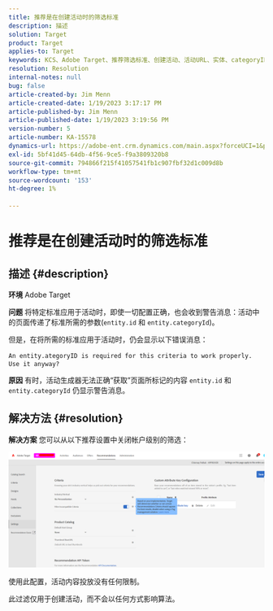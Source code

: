 ```yaml
---
title: 推荐是在创建活动时的筛选标准
description: 描述
solution: Target
product: Target
applies-to: Target
keywords: KCS、Adobe Target、推荐筛选标准、创建活动、活动URL、实体、categoryID、entity.id、entity.categoryId
resolution: Resolution
internal-notes: null
bug: false
article-created-by: Jim Menn
article-created-date: 1/19/2023 3:17:17 PM
article-published-by: Jim Menn
article-published-date: 1/19/2023 3:19:56 PM
version-number: 5
article-number: KA-15578
dynamics-url: https://adobe-ent.crm.dynamics.com/main.aspx?forceUCI=1&pagetype=entityrecord&etn=knowledgearticle&id=80240b57-0c98-ed11-aad1-6045bd0065f9
exl-id: 5bf41d45-64db-4f56-9ce5-f9a3809320b8
source-git-commit: 794866f215f41057541fb1c907fbf32d1c009d8b
workflow-type: tm+mt
source-wordcount: '153'
ht-degree: 1%

---
```


# 推荐是在创建活动时的筛选标准

## 描述 {#description}


<b>环境</b>
Adobe Target

<b>问题</b>
将特定标准应用于活动时，即使一切配置正确，也会收到警告消息：活动中的页面传递了标准所需的参数(`entity.id` 和 `entity.categoryId`)。

但是，在将所需的标准应用于活动时，仍会显示以下错误消息：


```
An entity.ategoryID is required for this criteria to work properly. Use it anyway?
```


<b>原因</b>
有时，活动生成器无法正确“获取”页面所标记的内容 `entity.id` 和 `entity.categoryId` 仍显示警告消息。




## 解决方法 {#resolution}


<b>解决方案</b>
您可以从以下推荐设置中关闭帐户级别的筛选：

![](assets/39ed0575-0c98-ed11-aad1-6045bd0065f9.png)













使用此配置，活动内容投放没有任何限制。

此过滤仅用于创建活动，而不会以任何方式影响算法。
